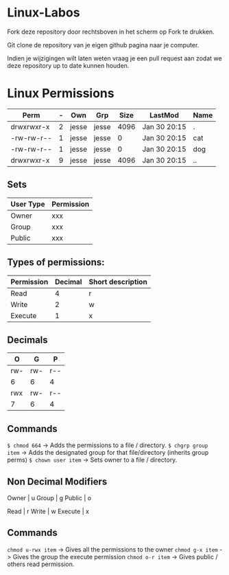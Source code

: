 # Linux-Labos

Fork deze repository door rechtsboven in het scherm op Fork te drukken.

Git clone de repository van je eigen github pagina naar je computer.

Indien je wijzigingen wilt laten weten vraag je een pull request aan zodat we deze repository up to date kunnen houden.

# Linux Permissions

|   Perm	|   -	 |  Own 	|   Grp	|   Size	| LastMod | Name |
|---	|---	|---	|---	|---	| --- | --- |
|   drwxrwxr-x	|   2	|   jesse	|   jesse	|   4096	| Jan 30 20:15 | .
|   -rw-rw-r--	|   1	|   jesse	|   jesse	|   0			| Jan 30 20:15 | cat
|   -rw-rw-r--	|   1	|   jesse	|   jesse	|   0			| Jan 30 20:15 | dog
|   drwxrwxr-x	|   9	|   jesse	|   jesse	|   4096	| Jan 30 20:15 | ..

Sets
----
| User Type | Permission
| --- | --- |
| Owner  | xxx
| Group  | xxx
| Public | xxx

Types of permissions:
---------------------
| Permission | Decimal | Short description |
| --- | --- | --- | 
| Read 	  | 4 | r |
| Write   | 2 | w |
| Execute | 1 | x |

Decimals
--------

| O   |  G  |   P |
| --- | --- | --- |
| rw- | rw- | r-- |
|6    | 6   | 4   |
| rwx | rw- | r-- |
| 7   | 6   | 4   |

Commands
----------

`$ chmod 664` -> Adds the permissions to a file / directory.
`$ chgrp group item` -> Adds the designated group for that file/directory (inherits group perms)
`$ chown user item` -> Sets owner to a file / directory.

Non Decimal Modifiers
---------------------
Owner   | u
Group   | g
Public  | o

Read    | r
Write   | w
Execute | x

Commands
---------
`chmod u-rwx item` -> Gives all the permissions to the owner
`chmod g-x item` -> Gives the group the execute permission
`chmod o-r item` -> Gives public / others read permission.



